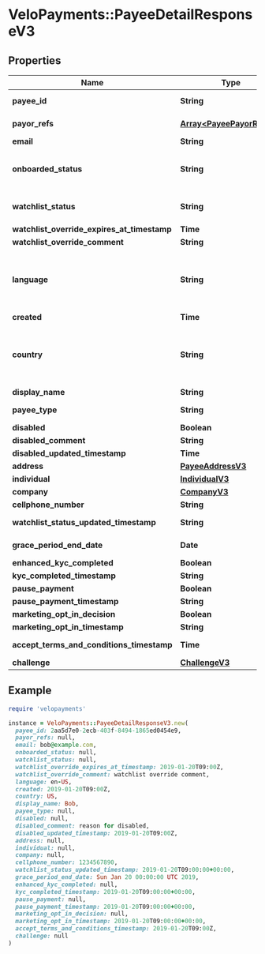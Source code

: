 # VeloPayments::PayeeDetailResponseV3

## Properties

| Name | Type | Description | Notes |
| ---- | ---- | ----------- | ----- |
| **payee_id** | **String** |  | [optional][readonly] |
| **payor_refs** | [**Array&lt;PayeePayorRefV3&gt;**](PayeePayorRefV3.md) |  | [optional][readonly] |
| **email** | **String** |  | [optional] |
| **onboarded_status** | **String** | Onboarded status. One of the following values: CREATED, INVITED, REGISTERED, ONBOARDED | [optional] |
| **watchlist_status** | **String** | Current watchlist status. One of the following values: NONE, PENDING, REVIEW, PASSED, FAILED | [optional] |
| **watchlist_override_expires_at_timestamp** | **Time** |  | [optional] |
| **watchlist_override_comment** | **String** |  | [optional] |
| **language** | **String** | An IETF BCP 47 language code which has been configured for use within this Velo environment.&lt;BR&gt; See the /v1/supportedLanguages endpoint to list the available codes for an environment.  | [optional] |
| **created** | **Time** |  | [optional] |
| **country** | **String** | Valid ISO 3166 2 character country code. See the &lt;a href&#x3D;\&quot;https://www.iso.org/iso-3166-country-codes.html\&quot; target&#x3D;\&quot;_blank\&quot; a&gt;ISO specification&lt;/a&gt; for details. | [optional] |
| **display_name** | **String** |  | [optional] |
| **payee_type** | **String** | Type of Payee. One of the following values: Individual, Company | [optional] |
| **disabled** | **Boolean** |  | [optional] |
| **disabled_comment** | **String** |  | [optional] |
| **disabled_updated_timestamp** | **Time** |  | [optional] |
| **address** | [**PayeeAddressV3**](PayeeAddressV3.md) |  | [optional] |
| **individual** | [**IndividualV3**](IndividualV3.md) |  | [optional] |
| **company** | [**CompanyV3**](CompanyV3.md) |  | [optional] |
| **cellphone_number** | **String** |  | [optional] |
| **watchlist_status_updated_timestamp** | **String** |  | [optional][readonly] |
| **grace_period_end_date** | **Date** |  | [optional][readonly] |
| **enhanced_kyc_completed** | **Boolean** |  | [optional] |
| **kyc_completed_timestamp** | **String** |  | [optional] |
| **pause_payment** | **Boolean** |  | [optional] |
| **pause_payment_timestamp** | **String** |  | [optional] |
| **marketing_opt_in_decision** | **Boolean** |  | [optional] |
| **marketing_opt_in_timestamp** | **String** |  | [optional] |
| **accept_terms_and_conditions_timestamp** | **Time** | The timestamp when the payee last accepted T&amp;Cs | [optional][readonly] |
| **challenge** | [**ChallengeV3**](ChallengeV3.md) |  | [optional] |

## Example

```ruby
require 'velopayments'

instance = VeloPayments::PayeeDetailResponseV3.new(
  payee_id: 2aa5d7e0-2ecb-403f-8494-1865ed0454e9,
  payor_refs: null,
  email: bob@example.com,
  onboarded_status: null,
  watchlist_status: null,
  watchlist_override_expires_at_timestamp: 2019-01-20T09:00Z,
  watchlist_override_comment: watchlist override comment,
  language: en-US,
  created: 2019-01-20T09:00Z,
  country: US,
  display_name: Bob,
  payee_type: null,
  disabled: null,
  disabled_comment: reason for disabled,
  disabled_updated_timestamp: 2019-01-20T09:00Z,
  address: null,
  individual: null,
  company: null,
  cellphone_number: 1234567890,
  watchlist_status_updated_timestamp: 2019-01-20T09:00:00+00:00,
  grace_period_end_date: Sun Jan 20 00:00:00 UTC 2019,
  enhanced_kyc_completed: null,
  kyc_completed_timestamp: 2019-01-20T09:00:00+00:00,
  pause_payment: null,
  pause_payment_timestamp: 2019-01-20T09:00:00+00:00,
  marketing_opt_in_decision: null,
  marketing_opt_in_timestamp: 2019-01-20T09:00:00+00:00,
  accept_terms_and_conditions_timestamp: 2019-01-20T09:00Z,
  challenge: null
)
```

